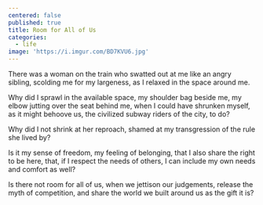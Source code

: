 ```yaml
---
centered: false
published: true
title: Room for All of Us
categories:
  - life
image: 'https://i.imgur.com/BD7KVU6.jpg'
---
```

There was a woman on the train
who swatted out at me
like an angry sibling,
scolding me for my largeness,
as I relaxed in the space around me.

Why did I sprawl in the available space,
my shoulder bag beside me,
my elbow jutting over the seat behind me,
when I could have shrunken myself,
as it might behoove us, 
the civilized subway riders of the city,
to do? 

Why did I not shrink  at her reproach,
shamed at my transgression
of the rule she lived by?

Is it my sense of freedom,
my feeling of belonging,
that I also share the right to be here,
that, if I respect the needs of others,
I can include my own needs and comfort
as well?

Is there not room for all of us,
when we jettison our judgements,
release the myth of competition,
and share the world we built around us
as the gift it is?




